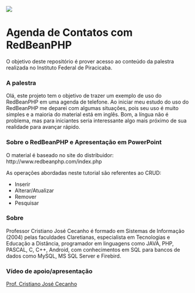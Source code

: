 <img src="http://www.redbeanphp.com/img/redbeanphp_logo.png" style="border-width:0px;">
<h1> Agenda de Contatos com RedBeanPHP </h1>
<p>O objetivo deste repositório é prover acesso ao conteúdo da palestra realizada no Instituto Federal de Piracicaba.</p>
<h3>A palestra</h3>
<p>
Olá, este projeto tem o objetivo de trazer um exemplo de uso do RedBeanPHP em uma agenda de telefone. Ao iniciar meu estudo do uso do RedBeanPHP me deparei com algumas situações, pois seu uso é muito simples e a maioria do material está em inglês. Bom, a língua não é problema, mas para iniciantes seria interessante algo mais próximo de sua realidade para avançar rápido.
 </p>
<h3>Sobre o RedBeanPHP e Apresentação em PowerPoint</h3>
<p>O material é baseado no site do distribuidor: http://www.redbeanphp.com/index.php</p>
<p>As operações abordadas neste tutorial são referentes ao CRUD:</p>
<ul>
<li>Inserir</li>
<li>Alterar/Atualizar</li>
<li>Remover</li>
<li>Pesquisar</li>
</ul>
<h3>Sobre</h3>
Professor Cristiano José Cecanho é formado em Sistemas de Informação (2004) pelas faculdades Claretianas, especialista em Tecnologias e Educação a Distância, programador em linguagens como JAVA, PHP, PASCAL, C, C++, Android, com conhecimentos em SQL para bancos de dados como MySQL, MS SQL Server e Firebird.
<h3>Vídeo de apoio/apresentação</h3>
<a href="https://www.youtube.com/user/crispdg">Prof. Cristiano José Cecanho</a>
